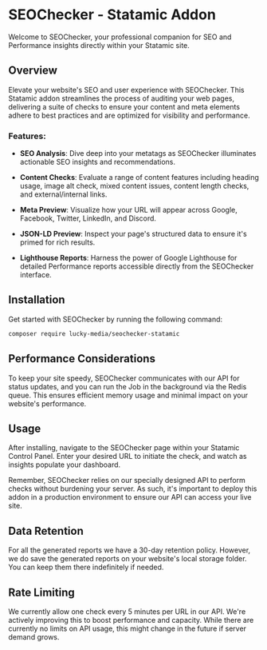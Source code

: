 # SEOChecker - Statamic Addon

Welcome to SEOChecker, your professional companion for SEO and Performance insights directly within your Statamic site.

## Overview

Elevate your website's SEO and user experience with SEOChecker. This Statamic addon streamlines the process of auditing your web pages, delivering a suite of checks to ensure your content and meta elements adhere to best practices and are optimized for visibility and performance.

### Features:

- **SEO Analysis**: Dive deep into your metatags as SEOChecker illuminates actionable SEO insights and recommendations.
  
- **Content Checks**: Evaluate a range of content features including heading usage, image alt check, mixed content issues, content length checks, and external/internal links.

- **Meta Preview**: Visualize how your URL will appear across Google, Facebook, Twitter, LinkedIn, and Discord.

- **JSON-LD Preview**: Inspect your page's structured data to ensure it's primed for rich results.

- **Lighthouse Reports**: Harness the power of Google Lighthouse for detailed Performance reports accessible directly from the SEOChecker interface.

## Installation

Get started with SEOChecker by running the following command:

```bash
composer require lucky-media/seochecker-statamic
```

## Performance Considerations

To keep your site speedy, SEOChecker communicates with our API for status updates, and you can run the Job in the background via the Redis queue. This ensures efficient memory usage and minimal impact on your website's performance.

## Usage

After installing, navigate to the SEOChecker page within your Statamic Control Panel. Enter your desired URL to initiate the check, and watch as insights populate your dashboard.

Remember, SEOChecker relies on our specially designed API to perform checks without burdening your server. As such, it's important to deploy this addon in a production environment to ensure our API can access your live site.

## Data Retention

For all the generated reports we have a 30-day retention policy. However, we do save the generated reports on your website's local storage folder. You can keep them there indefinitely if needed.

## Rate Limiting

We currently allow one check every 5 minutes per URL in our API. We're actively improving this to boost performance and capacity.
While there are currently no limits on API usage, this might change in the future if server demand grows.
